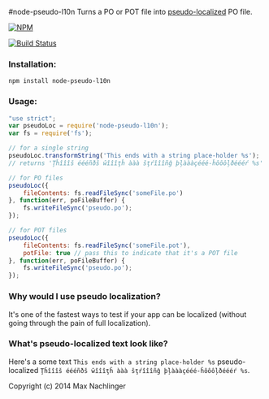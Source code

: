#node-pseudo-l10n
Turns a PO or POT file into [pseudo-localized](http://en.wikipedia.org/wiki/Pseudolocalization) PO file.

[![NPM](https://nodei.co/npm/node-pseudo-l10n.png)](https://nodei.co/npm/node-pseudo-l10n/)

[![Build Status](https://travis-ci.org/maxnachlinger/node-pseudo-l10n.png?branch=master)](https://travis-ci.org/maxnachlinger/node-pseudo-l10n)

### Installation:
```
npm install node-pseudo-l10n
```
### Usage:
```javascript
"use strict";
var pseudoLoc = require('node-pseudo-l10n');
var fs = require('fs');

// for a single string
pseudoLoc.transformString('This ends with a string place-holder %s');
// returns 'Ţĥîîîš éééñðš ŵîîîţĥ ààà šţŕîîîñĝ þļàààçééé-ĥôôôļðéééŕ %s'

// for PO files
pseudoLoc({
    fileContents: fs.readFileSync('someFile.po')
}, function(err, poFileBuffer) {
    fs.writeFileSync('pseudo.po');
});

// for POT files
pseudoLoc({
    fileContents: fs.readFileSync('someFile.pot'),
    potFile: true // pass this to indicate that it's a POT file
}, function(err, poFileBuffer) {
    fs.writeFileSync('pseudo.po');
});
```

### Why would I use pseudo localization?
It's one of the fastest ways to test if your app can be localized (without going through the pain of full localization). 

### What's pseudo-localized text look like?
Here's a some text ``This ends with a string place-holder %s`` pseudo-localized ``Ţĥîîîš éééñðš ŵîîîţĥ ààà šţŕîîîñĝ þļàààçééé-ĥôôôļðéééŕ %s``.

Copyright (c) 2014 Max Nachlinger
